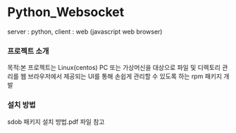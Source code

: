 # Python_Websocket
server : python, client : web (javascript web browser)

### 프로젝트 소개
목적:본 프로젝트는 Linux(centos) PC 또는 가상머신을 대상으로 파일 및 디렉토리 관리를 웹 브라우저에서 제공되는 UI를 통해 손쉽게 관리할 수 있도록 하는 rpm 패키지 개발

### 설치 방법
sdob 패키지 설치 방법.pdf 파일 참고

